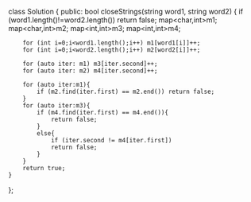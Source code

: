 class Solution {
public:
    bool closeStrings(string word1, string word2) {
        if (word1.length()!=word2.length()) return false;
        map<char,int>m1; 
        map<char,int>m2; 
        map<int,int>m3; 
        map<int,int>m4; 

        for (int i=0;i<word1.length();i++) m1[word1[i]]++;
        for (int i=0;i<word2.length();i++) m2[word2[i]]++;

        for (auto iter: m1) m3[iter.second]++;
        for (auto iter: m2) m4[iter.second]++;

        for (auto iter:m1){
            if (m2.find(iter.first) == m2.end()) return false;
        }
        for (auto iter:m3){
            if (m4.find(iter.first) == m4.end()){
                return false; 
            }
            else{
                if (iter.second != m4[iter.first])
                return false;
            }
        }
        return true;
    }
};

